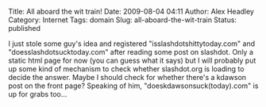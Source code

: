 Title: All aboard the wit train!
Date: 2009-08-04 04:11
Author: Alex Headley
Category: Internet
Tags: domain
Slug: all-aboard-the-wit-train
Status: published

I just stole some guy's idea and registered "isslashdotshittytoday.com"
and "doesslashdotsucktoday.com" after reading some post on slashdot.
Only a static html page for now (you can guess what it says) but I will
probably put up some kind of mechanism to check whether slashdot.org is
loading to decide the answer. Maybe I should check for whether there's a
kdawson post on the front page? Speaking of him,
"doeskdawsonsuck(today).com" is up for grabs too...
